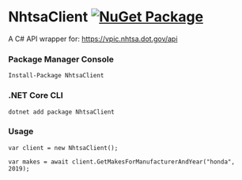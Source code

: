 # NhtsaClient  [![NuGet Package](https://img.shields.io/nuget/v/NhtsaClient.svg)](https://www.nuget.org/packages/NhtsaClient)

A C# API wrapper for: https://vpic.nhtsa.dot.gov/api


### Package Manager Console

```
Install-Package NhtsaClient
```

### .NET Core CLI

```
dotnet add package NhtsaClient
```


### Usage

```
var client = new NhtsaClient();

var makes = await client.GetMakesForManufacturerAndYear("honda", 2019);

```
